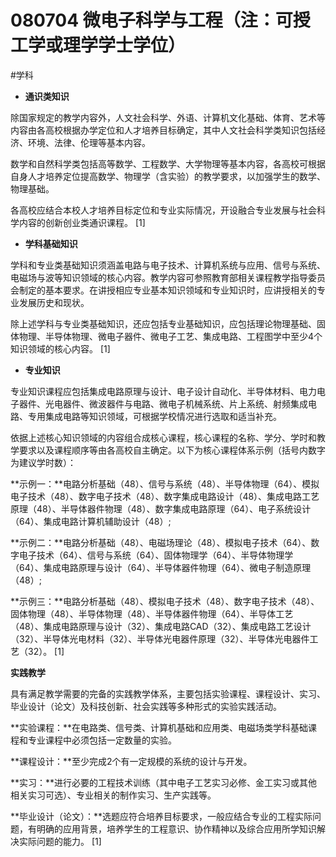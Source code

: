 # 080704 微电子科学与工程（注：可授工学或理学学士学位）
#学科
- **通识类知识**

除国家规定的教学内容外，人文社会科学、外语、计算机文化基础、体育、艺术等内容由各高校根据办学定位和人才培养目标确定，其中人文社会科学类知识包括经济、环境、法律、伦理等基本内容。

数学和自然科学类包括高等数学、工程数学、大学物理等基本内容，各高校可根据自身人才培养定位提高数学、物理学（含实验）的教学要求，以加强学生的数学、物理基础。

各高校应结合本校人才培养目标定位和专业实际情况，开设融合专业发展与社会科学内容的创新创业类通识课程。 [1]

- **学科基础知识**

学科和专业类基础知识须涵盖电路与电子技术、计算机系统与应用、信号与系统、电磁场与波等知识领域的核心内容。教学内容可参照教育部相关课程教学指导委员会制定的基本要求。在讲授相应专业基本知识领域和专业知识时，应讲授相关的专业发展历史和现状。

除上述学科与专业类基础知识，还应包括专业基础知识，应包括理论物理基础、固体物理、半导体物理、微电子器件、微电子工艺、集成电路、工程图学中至少4个知识领域的核心内容。 [1]

- **专业知识**

专业知识课程应包括集成电路原理与设计、电子设计自动化、半导体材料、电力电子器件、光电器件、微波器件与电路、微电子机械系统、片上系统、射频集成电路、专用集成电路等知识领域，可根据学校情况进行选取和适当补充。

依据上述核心知识领域的内容组合成核心课程，核心课程的名称、学分、学时和教学要求以及课程顺序等由各高校自主确定。以下为核心课程体系示例（括号内数字为建议学时数）：

**示例一：**电路分析基础（48）、信号与系统（48）、半导体物理（64）、模拟电子技术（48）、数字电子技术（48）、数字集成电路设计（48）、集成电路工艺原理（48）、半导体器件物理（48）、数字集成电路原理（64）、电子系统设计（64）、集成电路计算机辅助设计（48）;

**示例二：**电路分析基础（48）、电磁场理论（48）、模拟电子技术（64）、数字电子技术（64）、信号与系统（64）、固体物理学（64）、半导体物理学（64）、集成电路原理与设计（64）、半导体器件物理（64）、微电子制造原理（48）;

**示例三：**电路分析基础（48）、模拟电子技术（48）、数字电子技术（48）、固体物理（48）、半导体物理（48）、半导体器件物理（64）、半导体工艺（48）、集成电路原理与设计（32）、集成电路CAD（32）、集成电路工艺设计（32）、半导体光电材料（32）、半导体光电器件原理（32）、半导体光电器件工艺（32）。 [1]

**实践教学**

具有满足教学需要的完备的实践教学体系，主要包括实验课程、课程设计、实习、毕业设计（论文）及科技创新、社会实践等多种形式的实验实践活动。

**实验课程：**在电路类、信号类、计算机基础和应用类、电磁场类学科基础课程和专业课程中必须包括一定数量的实验。

**课程设计：**至少完成2个有一定规模的系统的设计与开发。

**实习：**进行必要的工程技术训练（其中电子工艺实习必修、金工实习或其他相关实习可选）、专业相关的制作实习、生产实践等。

**毕业设计（论文）：**选题应符合培养目标要求，一般应结合专业的工程实际问题，有明确的应用背景，培养学生的工程意识、协作精神以及综合应用所学知识解决实际问题的能力。 [1]